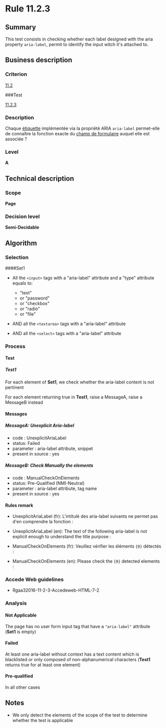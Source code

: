 # Rule 11.2.3

## Summary

This test consists in checking whether each label designed with the aria property `aria-label`, permit to identify the input witch it's attached to. 

## Business description

### Criterion

[11.2](http://references.modernisation.gouv.fr/rgaa/criteres.html#crit-11-2)

###Test

[11.2.3](http://references.modernisation.gouv.fr/rgaa/criteres.html#test-11-2-3)

### Description

Chaque <a href="http://references.modernisation.gouv.fr/rgaa/glossaire.html#tiquette-de-champs-de-formulaire">&eacute;tiquette</a> impl&eacute;ment&eacute;e via la propri&eacute;t&eacute; ARIA `aria-label` permet-elle de conna&icirc;tre la fonction exacte du <a href="http://references.modernisation.gouv.fr/rgaa/glossaire.html#champ-de-saisie-de-formulaire">champ de formulaire</a> auquel elle est associ&eacute;e ?

### Level

**A**

## Technical description

### Scope

**Page**

### Decision level

**Semi-Decidable**

## Algorithm

### Selection
####Set1

-   All the `<input>` tags with a "aria-label" attribute and a "type"
    attribute equals to:
    -   "text"
    -   or "password"
    -   or "checkbox"
    -   or "radio"
    -   or "file"

-   AND all the `<textarea>` tags with a "aria-label" attribute
-   AND all the `<select>` tags with a "aria-label" attribute

### Process

#### Test

##### Test1

For each element of **Set1**, we check whether the aria-label content is not pertinent

For each element returning true in **Test1**, raise a MessageA, raise a MessageB instead

#### Messages

##### MessageA: Unexplicit Aria-label

-   code : UnexplicitAriaLabel
-   status: Failed
-   parameter : aria-label attribute, snippet
-   present in source : yes

##### MessageB: Check Manually the elements

-   code : ManualCheckOnElements
-   status: Pre-Qualified (NMI-Neutral)
-   parameter : aria-label attribute, tag name
-   present in source : yes

#### Rules remark

 * UnexplicitAriaLabel (fr): L&#39;intitul&eacute; des aria-label suivants ne permet pas d&#39;en comprendre la fonction : 
 * UnexplicitAriaLabel (en): The text of the following aria-label is not explicit enough to understand the title purpose : 

 * ManualCheckOnElements (fr): Veuillez v&eacute;rifier les &eacute;l&eacute;ments <code>{0}</code> d&eacute;tect&eacute;s :
 * ManualCheckOnElements (en): Please check the <code>{0}</code> detected elements :

### Accede Web guidelines

 * Rgaa32016-11-2-3-Accedeweb-HTML-7-2

### Analysis

#### Not Applicable

The page has no user form input tag that have a `"aria-label"` attribute (**Set1** is empty)

#### Failed

At least one aria-label without context has a text content which is blacklisted or only composed of non-alphanumerical characters (**Test1** returns true for at least one element)

#### Pre-qualified

In all other cases

## Notes

-   We only detect the elements of the scope of the test to determine
    whether the test is applicable